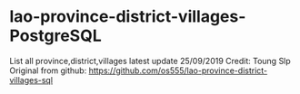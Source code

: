 # lao-province-district-villages-PostgreSQL

List all province,district,villages latest update 25/09/2019
Credit: Toung Slp
Original from github: https://github.com/os555/lao-province-district-villages-sql